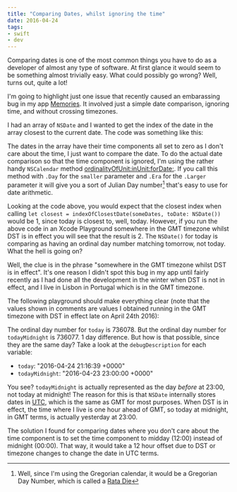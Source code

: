 ```yaml
---
title: "Comparing Dates, whilst ignoring the time"
date: 2016-04-24
tags: 
- swift
- dev
---
```


Comparing dates is one of the most common things you have to do as a developer of almost any type of software. At first glance it would seem to be something almost trivially easy. What could possibly go wrong? Well, turns out, quite a lot!

I'm going to highlight just one issue that recently caused an embarassing bug in my app [Memories](https://michael-brown.net/memories/). It involved just a simple date comparison, ignoring time, and without crossing timezones.

I had an array of `NSDate` and I wanted to get the index of the date in the array closest to the current date. The code was something like this:

<script src="https://gist.github.com/mluisbrown/8808c70899ed278e5e5e3ba06fee4320.js"></script>

The dates in the array have their time components all set to zero as I don't care about the time, I just want to compare the date. To do the actual date comparison so that the time component is ignored, I'm using the rather handy `NSCalendar` method [ordinalityOfUnit:inUnit:forDate:](https://developer.apple.com/library/ios/documentation/Cocoa/Reference/Foundation/Classes/NSCalendar_Class/index.html#//apple_ref/occ/instm/NSCalendar/ordinalityOfUnit:inUnit:forDate:). If you call this method with `.Day` for the `smaller` parameter and `.Era` for the `.Larger` parameter it will give you a sort of Julian Day number[^julian] that's easy to use for date arithmetic.

Looking at the code above, you would expect that the closest index when calling `let closest = indexOfClosestDate(someDates, toDate: NSDate())` would be 1, since today is closest to, well, today. However, if you run the above code in an Xcode Playground somewhere in the GMT timezone whilst DST is in effect you will see that the result is 2. The `NSDate()` for today is comparing as having an ordinal day number matching tomorrow, not today. What the hell is going on?

Well, the clue is in the phrase "somewhere in the GMT timezone whilst DST is in effect". It's one reason I didn't spot this bug in my app until fairly recently as I had done all the development in the winter when DST is not in effect, and I live in Lisbon in Portugal which is in the GMT timezone.

The following playground should make everything clear (note that the values shown in comments are values I obtained running in the GMT timezone with DST in effect late on April 24th 2016):

<script src="https://gist.github.com/mluisbrown/31146f28f3311e62345d5d4ef32be4ed.js"></script>

The ordinal day number for `today` is 736078. But the ordinal day number for `todayMidnight` is 736077. 1 day difference. But how is that possible, since they are the same day? Take a look at the `debugDescription` for each variable:

* `today`: "2016-04-24 21:16:39 +0000" 
* `todayMidnight`: "2016-04-23 23:00:00 +0000"

You see? `todayMidnight` is actually represented as the day *before* at 23:00, not today at midnight! The reason for this is that `NSDate` internally stores dates in [UTC](https://en.wikipedia.org/wiki/Coordinated_Universal_Time), which is the same as GMT for most purposes. When DST is in effect, the time where I live is one hour ahead of GMT, so today at midnight, in GMT terms, is actually yesterday at 23:00.

The solution I found for comparing dates where you don't care about the time component is to set the time component to midday (12:00) instead of midnight (00:00). That way, it would take a 12 hour offset due to DST or timezone changes to change the date in UTC terms.


[^julian]: Well, since I'm using the Gregorian calendar, it would be a Gregorian Day Number, which is called a [Rata Die](https://en.wikipedia.org/wiki/Rata_Die)

